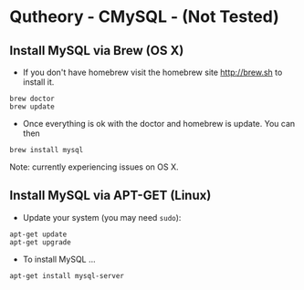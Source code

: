 # Qutheory - CMySQL - (Not Tested)

## Install MySQL via Brew (OS X) 
* If you don't have homebrew visit the homebrew site http://brew.sh to install it.

```
brew doctor
brew update
```
* Once everything is ok with the doctor and homebrew is update. You can then 

```
brew install mysql
```

Note: currently experiencing issues on OS X. 

## Install MySQL via APT-GET (Linux)

* Update your system (you may need ```sudo```):
```
apt-get update
apt-get upgrade
```

* To install MySQL ...

```
apt-get install mysql-server
```



